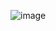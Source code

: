 


![image](https://github.com/Nishu2903/PowerBI-Dashboard/assets/117971452/54775a18-d108-4249-a86c-35c89b7640cf)
